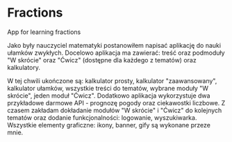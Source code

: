 # Fractions
App for learning fractions

Jako były nauczyciel matematyki postanowiłem napisać aplikację do nauki ułamków zwykłych.
Docelowo aplikacja ma zawierać: treść oraz podmoduły "W skrócie" oraz "Ćwicz" (dostępne dla każdego z tematów) oraz kalkulatory.

W tej chwili ukończone są: kalkulator prosty, kalkulator "zaawansowany", kalkulator ułamków, wszystkie treści do tematów, wybrane moduły "W skrócie", jeden moduł "Ćwicz".
Dodatkowo aplikacja wykorzystuje dwa przykładowe darmowe API - prognozę pogody oraz ciekawostki liczbowe.
Z czasem zakładam dokładanie modułów "W skrócie" i "Ćwicz" do kolejnych tematów oraz dodanie funkcjonalności: logowanie, wyszukiwarka.
Wszystkie elementy graficzne: ikony, banner, gify są wykonane przeze mnie.
